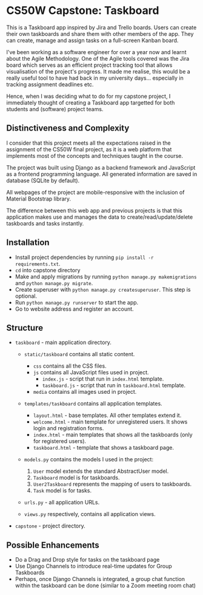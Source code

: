 # CS50W Capstone: Taskboard
This is a Taskboard app inspired by Jira and Trello boards. Users can create their own taskboards and share them with other members of the app. They can create, manage and assign tasks on a full-screen Kanban board.

I've been working as a software engineer for over a year now and learnt about the Agile Methodology. One of the Agile tools covered was the Jira board which serves as an efficient project tracking tool that allows visualisation of the project's progress. It made me realise, this would be a really useful tool to have had back in my university days... especially in tracking assignment deadlines etc. 

Hence, when I was deciding what to do for my capstone project, I immediately thought of creating a Taskboard app targetted for both students and (software) project teams. 

## Distinctiveness and Complexity
I consider that this project meets all the expectations raised in the assignment of the CS50W final project, as it is a web platform that implements most of the concepts and techniques taught in the course.

The project was built using Django as a backend framework and JavaScript as a frontend programming language. All generated information are saved in database (SQLite by default).

All webpages of the project are mobile-responsive with the inclusion of Material Bootstrap library.

The difference between this web app and previous projects is that this application makes use and manages the data to create/read/update/delete taskboards and tasks instantly. 


## Installation
  - Install project dependencies by running `pip install -r requirements.txt`. 
  - `cd` into capstone directory
  - Make and apply migrations by running `python manage.py makemigrations` and `python manage.py migrate`.
  - Create superuser with `python manage.py createsuperuser`. This step is optional.
  - Run `python manage.py runserver` to start the app.
  - Go to website address and register an account.

## Structure
  - `taskboard` - main application directory.
    - `static/taskboard` contains all static content.
        - `css` contains all the CSS files.
        - `js` contains all JavaScript files used in project.
            - `index.js` - script that run in `index.html` template.
            - `taskboard.js` - script that run in `taskboard.html` template.
        - `media` contains all images used in project.
    - `templates/taskboard` contains all application templates.
        - `layout.html` - base templates. All other templates extend it.
        - `welcome.html` - main template for unregistered users. It shows login and registration forms.
        - `index.html` - main templates that shows all the taskboards (only for registered users).
        - `taskboard.html` - template that shows a taskboard page.

    - `models.py` contains the models I used in the project: 
        1. `User` model extends the standard AbstractUser model.
        2. `Taskboard` model is for taskboards.
        3. `User2Taskboard` represents the mapping of users to taskboards.
        4. `Task` model is for tasks.
        
    - `urls.py` - all application URLs.
    - `views.py` respectively, contains all application views.
  - `capstone` - project directory.

## Possible Enhancements
  - Do a Drag and Drop style for tasks on the taskboard page
  - Use Django Channels to introduce real-time updates for Group Taskboards
  - Perhaps, once Django Channels is integrated, a group chat function within the taskboard can be done (similar to a Zoom meeting room chat)
